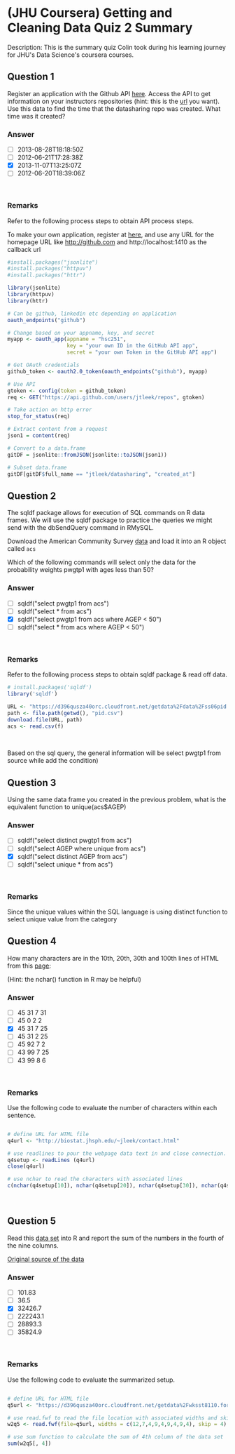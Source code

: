 # (JHU Coursera) Getting and Cleaning Data Quiz 2 Summary

Description: This is the summary quiz Colin took during his learning journey for JHU's Data Science's coursera courses.</br>

Question 1
----------
Register an application with the Github API [here](https://github.com/settings/applications). Access the API to get information on your instructors repositories (hint: this is the [url](https://api.github.com/users/jtleek/repos) you want). Use this data to find the time that the datasharing repo was created. What time was it created? </br>

### Answer
- [ ] 2013-08-28T18:18:50Z
- [ ] 2012-06-21T17:28:38Z
- [x] 2013-11-07T13:25:07Z
- [ ] 2012-06-20T18:39:06Z
</br>

### Remarks
Refer to the following process steps to obtain API process steps.</br>

To make your own application, register at [here](https://github.com/settings/developers), and use any URL for the homepage URL like http://github.com and  http://localhost:1410 as the callback url </br>

```R
#install.packages("jsonlite")
#install.packages("httpuv")
#install.packages("httr")

library(jsonlite)
library(httpuv)
library(httr)

# Can be github, linkedin etc depending on application
oauth_endpoints("github")

# Change based on your appname, key, and secret 
myapp <- oauth_app(appname = "hsc251",
                   key = "your own ID in the GitHub API app",
                   secret = "your own Token in the GitHub API app")

# Get OAuth credentials
github_token <- oauth2.0_token(oauth_endpoints("github"), myapp)

# Use API
gtoken <- config(token = github_token)
req <- GET("https://api.github.com/users/jtleek/repos", gtoken)

# Take action on http error
stop_for_status(req)

# Extract content from a request
json1 = content(req)

# Convert to a data.frame
gitDF = jsonlite::fromJSON(jsonlite::toJSON(json1))

# Subset data.frame
gitDF[gitDF$full_name == "jtleek/datasharing", "created_at"] 
```

Question 2
----------
The sqldf package allows for execution of SQL commands on R data frames. We will use the sqldf package to practice the queries we might send with the dbSendQuery command in RMySQL. </br>

Download the American Community Survey [data](https://d396qusza40orc.cloudfront.net/getdata%2Fdata%2Fss06pid.csv) and load it into an R object called `acs` </br>

Which of the following commands will select only the data for the probability weights pwgtp1 with ages less than 50? </br>

### Answer
- [ ] sqldf("select pwgtp1 from acs")
- [ ] sqldf("select * from acs")
- [x] sqldf("select pwgtp1 from acs where AGEP < 50") 
- [ ] sqldf("select * from acs where AGEP < 50")
</br>

### Remarks
Refer to the following process steps to obtain sqldf package & read off data.</br>

```R
# install.packages('sqldf')
library('sqldf')

URL <- "https://d396qusza40orc.cloudfront.net/getdata%2Fdata%2Fss06pid.csv"
path <- file.path(getwd(), "pid.csv")
download.file(URL, path)
acs <- read.csv(f)
```
</br>

Based on the  sql query, the general information will be select pwgtp1 from source while add the condition) </br>

Question 3
----------
Using the same data frame you created in the previous problem, what is the equivalent function to unique(acs$AGEP) </br>

### Answer
- [ ] sqldf("select distinct pwgtp1 from acs")
- [ ] sqldf("select AGEP where unique from acs")
- [x] sqldf("select distinct AGEP from acs")
- [ ] sqldf("select unique * from acs")
</br>

### Remarks
Since the unique values within the SQL language is using distinct function to select unique value from the category</br>


Question 4
----------
How many characters are in the 10th, 20th, 30th and 100th lines of HTML from this [page](http://biostat.jhsph.edu/~jleek/contact.html): </br>

(Hint: the nchar() function in R may be helpful)</br>

### Answer
- [ ] 45 31  7 31
- [ ] 45  0  2  2
- [x] 45 31  7 25
- [ ] 45 31  2 25
- [ ] 45 92  7  2
- [ ] 43 99 7 25
- [ ] 43 99 8 6
</br>

### Remarks
Use the following code to evaluate the number of characters within each sentence. </br>
```R

# define URL for HTML file
q4url <- "http://biostat.jhsph.edu/~jleek/contact.html"

# use readlines to pour the webpage data text in and close connection.
q4setup <- readLines (q4url)
close(q4url)

# use nchar to read the characters with associated lines
c(nchar(q4setup[10]), nchar(q4setup[20]), nchar(q4setup[30]), nchar(q4setup[100]))
```
</br>

Question 5
----------
Read this [data set](https://d396qusza40orc.cloudfront.net/getdata%2Fwksst8110.for) into R and report the sum of the numbers in the fourth of the nine columns. </br>

[Original source of the data](http://www.cpc.ncep.noaa.gov/data/indices/wksst8110.for)


### Answer
- [ ] 101.83
- [ ] 36.5
- [x] 32426.7
- [ ] 222243.1
- [ ] 28893.3
- [ ] 35824.9
</br>

### Remarks
Use the following code to evaluate the summarized setup. </br>
```R

# define URL for HTML file
q5url <- "https://d396qusza40orc.cloudfront.net/getdata%2Fwksst8110.for"

# use read.fwf to read the file location with associated widths and skips of column for reading data
w2q5 <- read.fwf(file=q5url, widths = c(12,7,4,9,4,9,4,9,4), skip = 4)

# use sum function to calculate the sum of 4th column of the data set
sum(w2q5[, 4])

